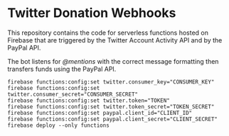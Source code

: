 # Twitter Donation Webhooks

This repository contains the code for serverless functions hosted on Firebase that are triggered by the Twitter Account Activity API and by the PayPal API.

The bot listens for *@mentions* with the correct message formatting then transfers funds using the PayPal API.

```
firebase functions:config:set twitter.consumer_key="CONSUMER_KEY"
firebase functions:config:set twitter.consumer_secret="CONSUMER_SECRET"
firebase functions:config:set twitter.token="TOKEN"
firebase functions:config:set twitter.token_secret="TOKEN_SECRET"
firebase functions:config:set paypal.client_id="CLIENT_ID"
firebase functions:config:set paypal.client_secret="CLIENT_SECRET"
firebase deploy --only functions
```

